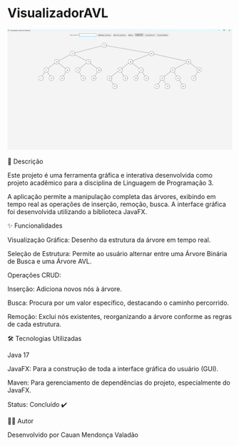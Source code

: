 # VisualizadorAVL

<img src="imagem.png" alt="Exemplo imagem">

📝 Descrição

Este projeto é uma ferramenta gráfica e interativa desenvolvida como projeto acadêmico para a disciplina de Linguagem de Programação 3.

A aplicação permite a manipulação completa das árvores, exibindo em tempo real as operações de inserção, remoção, busca. A interface gráfica foi desenvolvida utilizando a biblioteca JavaFX.

✨ Funcionalidades

Visualização Gráfica: Desenho da estrutura da árvore em tempo real.

Seleção de Estrutura: Permite ao usuário alternar entre uma Árvore Binária de Busca e uma Árvore AVL.

Operações CRUD:

Inserção: Adiciona novos nós à árvore.

Busca: Procura por um valor específico, destacando o caminho percorrido.

Remoção: Exclui nós existentes, reorganizando a árvore conforme as regras de cada estrutura.

🛠️ Tecnologias Utilizadas

Java 17

JavaFX: Para a construção de toda a interface gráfica do usuário (GUI).

Maven: Para gerenciamento de dependências do projeto, especialmente do JavaFX.

Status: Concluído ✔️

👨‍💻 Autor

Desenvolvido por Cauan Mendonça Valadão
